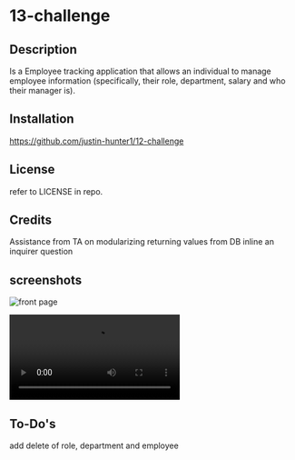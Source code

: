 # 13-challenge

## Description

Is a Employee tracking application that allows an individual to manage employee information (specifically, their role, department, salary and who their manager is).


## Installation

https://github.com/justin-hunter1/12-challenge


## License

refer to LICENSE in repo.


## Credits

Assistance from TA on modularizing returning values from DB inline an inquirer question


## screenshots

![front page](assets/home.png)

![video of App](assets/walkthru.webm)




## To-Do's

add delete of role, department and employee